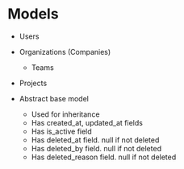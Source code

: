 # Models

- Users
- Organizations (Companies)
    - Teams

- Projects


- Abstract base model
    - Used for inheritance
    - Has created_at, updated_at fields
    - Has is_active field
    - Has deleted_at field. null if not deleted
    - Has deleted_by field. null if not deleted
    - Has deleted_reason field. null if not deleted
